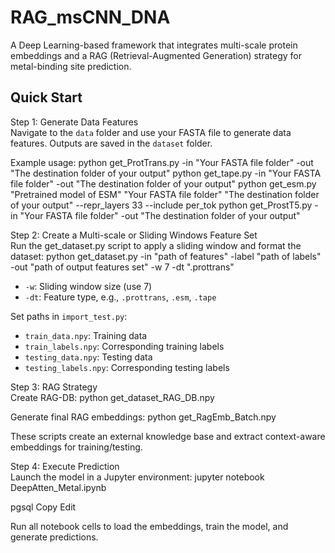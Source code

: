# RAG_msCNN_DNA

A Deep Learning-based framework that integrates multi-scale protein embeddings and a RAG (Retrieval-Augmented Generation) strategy for metal-binding site prediction.

## Quick Start

Step 1: Generate Data Features  
Navigate to the `data` folder and use your FASTA file to generate data features. Outputs are saved in the `dataset` folder.

Example usage:
python get_ProtTrans.py -in "Your FASTA file folder" -out "The destination folder of your output"
python get_tape.py -in "Your FASTA file folder" -out "The destination folder of your output"
python get_esm.py "Pretrained model of ESM" "Your FASTA file folder" "The destination folder of your output" --repr_layers 33 --include per_tok
python get_ProstT5.py -in "Your FASTA file folder" -out "The destination folder of your output"


Step 2: Create a Multi-scale or Sliding Windows Feature Set  
Run the get_dataset.py script to apply a sliding window and format the dataset:
python get_dataset.py -in "path of features" -label "path of labels" -out "path of output features set" -w 7 -dt ".prottrans"


- `-w`: Sliding window size (use 7)  
- `-dt`: Feature type, e.g., `.prottrans`, `.esm`, `.tape`

Set paths in `import_test.py`:
- `train_data.npy`: Training data  
- `train_labels.npy`: Corresponding training labels  
- `testing_data.npy`: Testing data  
- `testing_labels.npy`: Corresponding testing labels

Step 3: RAG Strategy  
Create RAG-DB:
python get_dataset_RAG_DB.npy



Generate final RAG embeddings:
python get_RagEmb_Batch.npy



These scripts create an external knowledge base and extract context-aware embeddings for training/testing.

Step 4: Execute Prediction  
Launch the model in a Jupyter environment:
jupyter notebook DeepAtten_Metal.ipynb

pgsql
Copy
Edit

Run all notebook cells to load the embeddings, train the model, and generate predictions.
